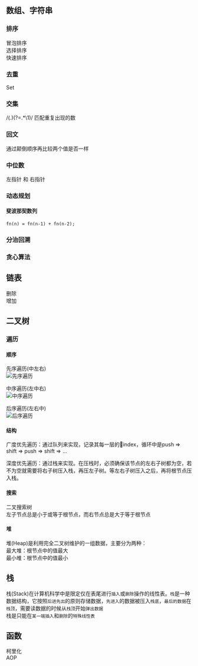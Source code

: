 ## 数组、字符串

### 排序
冒泡排序  
选择排序  
快速排序   


### 去重  
Set

### 交集  
/(.)(?=.*\1)/  匹配重复出现的数

### 回文  
通过颠倒顺序再比较两个值是否一样

### 中位数  
左指针 和 右指针

### 动态规划
#### 斐波那契数列
```
fn(n) = fn(n-1) + fn(n-2);
```
### 分治回溯

### 贪心算法

## 链表
删除  
增加

## 二叉树
### 遍历
#### 顺序
先序遍历(中左右)  
![先序遍历](https://upload-images.jianshu.io/upload_images/2838289-4745ead9a13aaa9d.png?imageMogr2/auto-orient/strip%7CimageView2/2/w/632/format/webp)

中序遍历(左中右)  
![中序遍历](https://upload-images.jianshu.io/upload_images/2838289-c4b8e6b205daf67e.png?imageMogr2/auto-orient/strip%7CimageView2/2/w/646/format/webp)

后序遍历(左右中)  
![后序遍历](https://upload-images.jianshu.io/upload_images/2838289-40ce1a6b62a8dfc2.png?imageMogr2/auto-orient/strip%7CimageView2/2/w/634/format/webp)

#### 结构
广度优先遍历：通过队列来实现，记录其每一层的index，循环中是push => shift => push => shift => ...  

深度优先遍历：通过栈来实现。在压栈时，必须确保该节点的左右子树都为空，若不为空就需要将右子树压入栈，再压左子树。等左右子树压入之后，再将根节点压入栈。

#### 搜索
二叉搜索树  
左子节点总是小于或等于根节点，而右节点总是大于等于根节点

#### 堆
堆(Heap)是利用完全二叉树维护的一组数据，主要分为两种：  
最大堆：根节点中的值最大  
最小堆：根节点中的值最小

## 栈
栈(Stack)在计算机科学中是限定仅在表尾进行`插入`或`删除`操作的线性表。`栈`是一种数据结构，它按照`后进先出`的原则存储数据，`先进入`的数据被压入`栈底`，`最后的数据`在`栈顶`，需要读数据的时候从`栈顶`开始`弹出数据`   
栈是只能在`某一端插入`和`删除`的`特殊线性表`

## 函数
柯里化  
AOP  